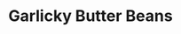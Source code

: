 ---
title: Garlicky Butter Beans
summary: Creamy butter beans cooked with garlic, lemon, and herbs for a quick, comforting vegan dish.

linkout: https://bosh.tv/recipes/garlicky-butter-beans

tags:
- vegan
- quick
- beans
- comfort

servings: 2
time: 20m

ingredients:
- 2 tbsp olive oil
- 3 cloves garlic, thinly sliced
- 1 tsp smoked paprika
- 1/2 tsp chili flakes (optional)
- 2 cans butter beans, drained and rinsed
- 150ml vegetable stock
- 1 lemon, zested and juiced
- Salt and pepper, to taste
- 2 tbsp fresh parsley, chopped

directions:
- Heat olive oil in a large pan over medium heat. Add garlic and cook for 1–2 minutes until fragrant.
- Stir in smoked paprika and chili flakes, cook for 30 seconds.
- Add butter beans and vegetable stock. Simmer for 5–7 minutes until beans are heated through and sauce thickens.
- Stir in lemon zest and juice, season with salt and pepper.
- Sprinkle with fresh parsley and serve warm.
---